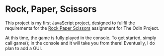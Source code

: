# Rock, Paper, Scissors

This project is my first JavaScript project,
designed to fullfil the requirements for the [Rock Paper Scissors](https://www.theodinproject.com/courses/foundations/lessons/rock-paper-scissors) assignment for The Odin Project.

At this time, the game is fully played in the console.
To get started, simply call game(); in the console and it will take you from there!
Eventually, I do plan to add a GUI.
